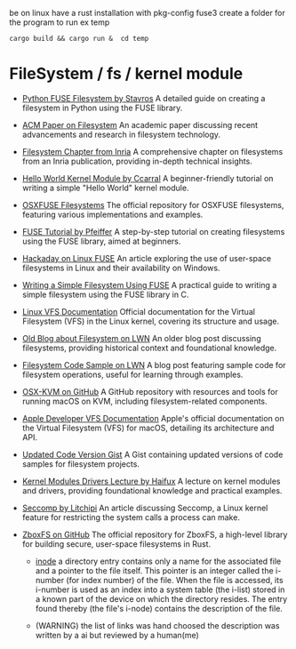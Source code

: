 be on linux have a rust installation with  pkg-config fuse3
create a folder for the program to run  ex temp
```
cargo build && cargo run &  cd temp
```


# FileSystem / fs / kernel module

- [Python FUSE Filesystem by Stavros](https://www.stavros.io/posts/python-fuse-filesystem/)
  A detailed guide on creating a filesystem in Python using the FUSE library.

- [ACM Paper on Filesystem](https://dl.acm.org/doi/pdf/10.1145/3494556)
  An academic paper discussing recent advancements and research in filesystem technology.

- [Filesystem Chapter from Inria](https://inria.hal.science/hal-03440824/file/497034_1_En_26_Chapter.pdf)
  A comprehensive chapter on filesystems from an Inria publication, providing in-depth technical insights.

- [Hello World Kernel Module by Ccarral](https://ccarral.github.io/en/projects/hello_world_kernel_module/)
  A beginner-friendly tutorial on writing a simple "Hello World" kernel module.

- [OSXFUSE Filesystems](https://github.com/osxfuse/filesystems/tree/master)
  The official repository for OSXFUSE filesystems, featuring various implementations and examples.

- [FUSE Tutorial by Pfeiffer](https://www.cs.nmsu.edu/~pfeiffer/fuse-tutorial/?source=post_page-----ee8f90fd0a2f--------------------------------)
  A step-by-step tutorial on creating filesystems using the FUSE library, aimed at beginners.

- [Hackaday on Linux FUSE](https://hackaday.com/2021/08/31/linux-fu-user-space-file-systems-now-for-windows-too/)
  An article exploring the use of user-space filesystems in Linux and their availability on Windows.

- [Writing a Simple Filesystem Using FUSE](https://www.maastaar.net/fuse/linux/filesystem/c/2016/05/21/writing-a-simple-filesystem-using-fuse/)
  A practical guide to writing a simple filesystem using the FUSE library in C.

- [Linux VFS Documentation](https://dri.freedesktop.org/docs/drm/filesystems/vfs.html)
  Official documentation for the Virtual Filesystem (VFS) in the Linux kernel, covering its structure and usage.

- [Old Blog about Filesystem on LWN](https://lwn.net/Articles/13325/)
  An older blog post discussing filesystems, providing historical context and foundational knowledge.

- [Filesystem Code Sample on LWN](https://lwn.net/Articles/13379/)
  A blog post featuring sample code for filesystem operations, useful for learning through examples.

- [OSX-KVM on GitHub](https://github.com/kholia/OSX-KVM)
  A GitHub repository with resources and tools for running macOS on KVM, including filesystem-related components.

- [Apple Developer VFS Documentation](https://developer.apple.com/documentation/kernel/vfs)
  Apple's official documentation on the Virtual Filesystem (VFS) for macOS, detailing its architecture and API.

- [Updated Code Version Gist](https://gist.github.com/RadNi/9d8a074e6264c1664b97b8eee11b1d2a)
  A Gist containing updated versions of code samples for filesystem projects.

- [Kernel Modules Drivers Lecture by Haifux](http://www.haifux.org/lectures/86-sil/kernel-modules-drivers/kernel-modules-drivers.html)
  A lecture on kernel modules and drivers, providing foundational knowledge and practical examples.

- [Seccomp by Litchipi](https://litchipi.site/post/7320799171169331056)
  An article discussing Seccomp, a Linux kernel feature for restricting the system calls a process can make.

- [ZboxFS on GitHub](https://github.com/zboxfs/zbox)
  The official repository for ZboxFS, a high-level library for building secure, user-space filesystems in Rust.
  - [inode](https://en.wikipedia.org/wiki/Inode)
   a directory entry contains only a name for the associated file and a pointer to the file itself. This pointer is an integer called the i-number (for index number) of the file. When the file is accessed, its i-number is used as an index into a system table (the i-list) stored in a known part of the device on which the directory resides. The entry found thereby (the file's i-node) contains the description of the file.

  - (WARNING) the list of links was hand choosed the description was written by a ai but reviewed by a human(me)
